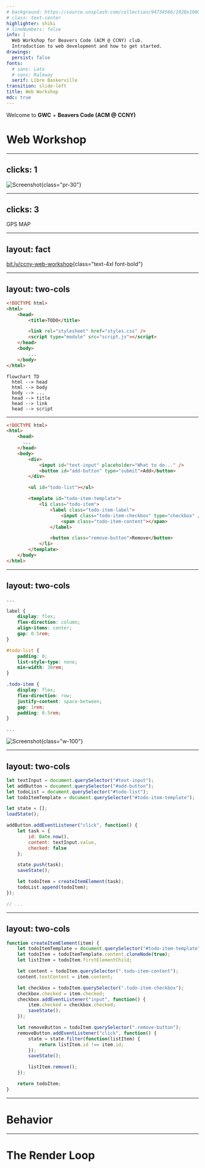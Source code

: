 ```yaml
---
# background: https://source.unsplash.com/collection/94734566/1920x1080
# class: text-center
highlighter: shiki
# lineNumbers: false
info: |
  Web Workshop for Beavers Code (ACM @ CCNY) club.
  Introduction to web development and how to get started.
drawings:
  persist: false
fonts:
  # sans: Lato
  # sans: Raleway
  serif: Libre Baskerville
transition: slide-left
title: Web Workshop
mdc: true
---
```


Welcome to **GWC** + **Beavers Code (ACM @ CCNY)**

# Web Workshop

<!--
  My name is Lemuel, I am also a student at CCNY, and have been in the space of web development for a while now (almost half my life [help me]).

  And like most online tech spaces, everything is *always* changing, and it feels important to keep up with the latest trends and technologies.
  It's important to know what's out there and what's possible, but it's also good to stick with what you know if it works for you.
 -->


---
clicks: 1
---

<div class="flex items-center justify-between">

  ![Screenshot](/screenshot.png){class="pr-30"}

  <box v-click class="grid text-6xl grid-cols-2 border-purple bg-purple bg-opacity-20 my-20 mx-auto">
    <logos-html-5 :class="['rotate-20', { 'animate-zoom-in-left': $clicks > 0 }]" />
    <logos-css-3 :class="['rotate--15', { 'animate-zoom-in-right': $clicks > 0 }]" />
    <logos-javascript :class="['rotate--20 [grid-column:1/-1]', { 'animate-zoom-in-up': $clicks > 0 }]" />
  </box>
</div>

<!--
  We'll be making a TODO app, a website that lets you add, remove, edit, and complete tasks.

  To do this, we'll learn about HTML, CSS, and JavaScript, and how they work together to create a website.
 -->

---
clicks: 3
---

<game-icons-grab
  v-click="1"
  :class="[
    'absolute', 'top-15', 'left-15', 'text-9xl', 'text-[#9394d2]',
    { 'animate-tada': $clicks > 0, 'opacity-20': $clicks > 2 }
  ]"
/>
<arrow v-click="2" x1="375" y1="300" x2="600" y2="300" width="5" />

<div
  v-click="1"
  :class="[
    'flex', 'justify-around', 'text-6xl', 'absolute' ,'w-full' ,'top-30', 'left-0', 'transition-opacity',
    { 'opacity-20': $clicks > 2 }
  ]"
>
  <box class="grid grid-cols-2 border-purple bg-purple bg-opacity-20">
    <logos-vue class="rotate-20" />
    <logos-react class="rotate-15" />
    <logos-solidjs-icon class="rotate--20" />
    <logos-angular-icon class="rotate--15" />
  </box>

  <box v-click="2" class="grid grid-cols-2 border-purple bg-purple bg-opacity-20">
    <logos-html-5 class="rotate-20" />
    <logos-css-3 class=" rotate--15" />
    <logos-javascript class="rotate--20 [grid-column:1/-1]" />
  </box>
</div>

<div v-click="3" class="flex justify-around text-8xl absolute w-full top-60 left-0">
  <box class="flex flex-col border-blue bg-blue bg-opacity-20">
    <icon-park-gps class="rotate--20" />
    <span class="text-2xl">GPS</span>
  </box>

  <box class="flex flex-col border-blue bg-blue bg-opacity-20">
    <icon-park-map-draw class="rotate-20" />
    <span class="text-2xl">MAP</span>
  </box>
</div>

<!--
  Most of "Big Tech" and all the companies you know are using a **framework** or **library**
  to build their websites, that makes some of the complicated stuff easier to do.

  Whatever they use, it all eventually get converted into HTML, CSS, and JavaScript.

  Think of it like using a GPS instead of a traditional map, and it's a good thing because it lets you focus on more important things.

  In the same analogy, today you'll learn how the GPS works, so you can understand how to use the map better.

  Oh, but first, a poll.

  - How many of you have no experience in web development?
  - How many of you have some experience in web development?
  - Beginner, Intermediate, Advanced?
 -->

---
layout: fact
---

[bit.ly/ccny-web-workshop](https://bit.ly/ccny-web-workshop){class="text-4xl font-bold"}

<!--
  I've set up a template to use that has basic the functions for adding, removing, and completing tasks.

  I'll be explaining the how the existing code works, but I want you to style the your version of the website
  yourself, and decide with me what new features we should add later on, and how we should implement them.
 -->

---
layout: two-cols
---

```html {all|2|12|3|8|9|11|all|6|7|4|all}{lines: true}
<!DOCTYPE html>
<html>
    <head>
        <title>TODO</title>

        <link rel="stylesheet" href="styles.css" />
        <script type="module" src="script.js"></script>
    </head>
    <body>
        ...
    </body>
</html>
```

<v-click>

```mermaid
flowchart TD
  html --> head
  html --> body
  body --> ...
  head --> title
  head --> link
  head --> script
```

</v-click>

<!--
  We have less than an hour, so bare with me.

  This is part of the template `index.html` file that you should be starting with.
  Except for the `...` part, that's just me cutting out the rest.

  Tags are used to structure content, they have a start and end tag, and can have attributes.
  You can see the start and end tags for the `html`, `head`, and `body` tags.

  And self-closing tags, like the `link` tag, which is used to link to an outside file, in this case, our `styles.css`.
  The `script` tag specifically to load our `script.js` file, which is where we write the JavaScript, the ".js".

  And the `title` tag is used to set the title of the website, which is what you see in the tab of your browser.

  The `rel=`, `href=`, `type=`, and `src=` are attributes, and they are used to add information about the tag.

  Tags have a parent-child relationship, and in this case, the `head` tag is the parent of the `title`, `link`, and `script` tags.
  Yes, they're single parents, I know, but that's just the terminology for it. Don't ask how tags...

  Questions? Not about the last part, please.
 -->

---

```html {3-5|6-24|7,10|8|9|12|14,23|15,22|16,19|17|18|21|all|15-22}{lines: true}
<!DOCTYPE html>
<html>
    <head>
      ...
    </head>
    <body>
        <div>
            <input id="text-input" placeholder="What to do..." />
            <button id="add-button" type="submit">Add</button>
        </div>

        <ul id="todo-list"></ul>

        <template id="todo-item-template">
            <li class="todo-item">
                <label class="todo-item-label">
                    <input class="todo-item-checkbox" type="checkbox" />
                    <span class="todo-item-content"></span>
                </label>

                <button class="remove-button">Remove</button>
            </li>
        </template>
    </body>
</html>
```

<!--
  So all the stuff in the `head` tag is not **visible** on the website, but instead
  provides information about the website, like the title, and links to other files.

  The `body` tag is where all the REAL content of the website goes. So here's the rundown:

  - The `div` tag is used to group tags together, and here it's used to group the input and button.
  - The `input` tag here is used to get written text from the user.
  - The `button` tag is a button. You can click it.
  - The `ul` tag is for unordered lists, it's empty for now, but we'll use it to store our tasks.
  - The `template` tag is not visible on the website, it's used to store tags that we can make copies of later.
  - The `li` tag is for list items.
  - The `label` tag is used to create a label for `input` tag with text.
  - The `input` tag here is also used to create a checkbox, the `input` tag is used for a lot of things.
  - The `span` tag is just used to structure text. It's empty, but we'll also use it to store our tasks.
  - Another button.

  It's a lot of tags, but most of them are just for semantics which important for
  accessibility, search engines, and not getting yelled at by your coworkers.

  You can see that all tags have either an `id` or `class` attribute.
  The `id` attribute is used to identify one specific tag that is unique. No more than one tag can have the same id.
  The `class` attribute is used to categorize tags, meaning and multiple tags can have the same class.

  The only tags using classes are the tags inside the `template` tag, and that's because we'll be making copies of them later, so there
  would be multiple of them.

  `id` and `class` attributes are used for query selectors, which are used in both CSS and JavaScript to select one or more tag.
  -->

---
layout: two-cols
---

```css {15-34|15,20|22,26|28,34|15-34}{lines: true, startLine: 13}
...

label {
    display: flex;
    flex-direction: column;
    align-items: center;
    gap: 0.5rem;
}

#todo-list {
    padding: 0;
    list-style-type: none;
    min-width: 30rem;
}

.todo-item {
    display: flex;
    flex-direction: row;
    justify-content: space-between;
    gap: 1rem;
    padding: 0.5rem;
}

...
```

![Screenshot](/inspect.png){class="w-100"}

<!--
  This is some of the CSS that's in the `styles.css` file.

  Here, we have three kinds of selectors, the tag selector, the id selector, and the class selector.

  The tag selector is used to select all tags of a certain type, and here it's used to select all `label` tags.

  The id selector, starts with a `#`, and used to select the one and only one tag with the id `todo-list`.
  In this case, it's used to select the `ul` tag.

  The class selector, starts with a `.`, and is used to select all tags with the class `todo-item`.
  In this case, it's used to select all our `li` tags with the class `todo-item`.

  I won't go into detail about the properties *yet*, but you can sort of see that they're used to change the size and positioning of the tags.
  We'll revisit this once we start adding new things to the website.
 -->

---
layout: two-cols
---

```js {1-4|2,9,21|2,9-21|6|1-2,6,9-14,21|1-2,6,9-17,21|1-2,6-7,9-17,21|1-2,6-7,9-20,21}{lines: true}
let textInput = document.querySelector("#text-input");
let addButton = document.querySelector("#add-button");
let todoList = document.querySelector("#todo-list");
let todoItemTemplate = document.querySelector("#todo-item-template");

let state = [];
loadState();

addButton.addEventListener("click", function() {
	let task = {
		id: Date.now(),
		content: textInput.value,
		checked: false
	};

	state.push(task);
	saveState();

	let todoItem = createItemElement(task);
	todoList.append(todoItem);
});

// ...
```

<task />


<!--
  This is some of the JavaScript that's in the `script.js` file.

  The first four lines are used to select the tags we want to interact with, and store them in variables.

  Using the `addButton` variable, we add an event listener to the button, so that when it's clicked, a function runs,
  that in the end, adds a new task to the list.

  So, to start, "state" is a list that stores all our tasks, and it's used to keep track of what tasks are added, removed, and completed.
  Each task is an object, and has an id, content, and checked property.
  The id is used to uniquely identify the task, and uses the `Date.now()` function to get the current time in milliseconds as the id.
  The content is the text of the task, it gets it from the input tag by using the `value` property of the `textInput` variable.
  The checked property is used to keep track of whether the task is completed or not, and is set to `false` by default.

  After the task is created, it's added to the `state` list, and then saved to the browser's local storage.
  So, if you refresh the page, all the tasks and their states are still there.

  In fact, the `loadState` function runs when the website starts, and it's used to load the state from the local storage.

  The `createItemElement` function turns the task object into an HTML element, and then it's added to the `todoList` tag using the `append` function.
  I'm going to be using "element" and "tag" interchangeably from now on.

 -->


---
layout: two-cols
---

```js
function createItemElement(item) {
	let todoItemTemplate = document.querySelector("#todo-item-template");
	let todoItem = todoItemTemplate.content.cloneNode(true);
	let listItem = todoItem.firstElementChild;

	let content = todoItem.querySelector(".todo-item-content");
	content.textContent = item.content;

	let checkbox = todoItem.querySelector(".todo-item-checkbox");
	checkbox.checked = item.checked;
	checkbox.addEventListener("input", function() {
		item.checked = checkbox.checked;
		saveState();
	});

	let removeButton = todoItem.querySelector(".remove-button");
	removeButton.addEventListener("click", function() {
		state = state.filter(function(listItem) {
			return listItem.id !== item.id;
		});
		saveState();

		listItem.remove();
	});

	return todoItem;
}
```

---

# Behavior

<!--
  I'm going to start using JavaScript by talking about the control flow of what we want our website to do, rather than the means of how we're going to do it.
 -->

<!--
  So, what was the point of having an intermediate state between our HTML and JavaScript?
 -->

 <!--
  Why render everything all over again?

  Operations such as removing, editing, and checking if a task is completed, all require DOM manipulation, and that means, so does our load function.


  -->


---

# The Render Loop

<!--
  So, the render loop is kinda bad, because it's not efficient, and it's not scalable.
   -->
